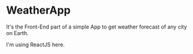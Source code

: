 # WeatherApp
It's the Front-End part of a simple App to get weather forecast of any city on Earth.

I'm using ReactJS here.